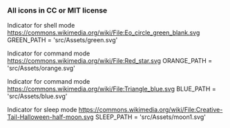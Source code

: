 ### All icons in CC or MIT license
Indicator for shell mode
https://commons.wikimedia.org/wiki/File:Eo_circle_green_blank.svg
GREEN_PATH = 'src/Assets/green.svg'

 Indicator for command mode
 https://commons.wikimedia.org/wiki/File:Red_star.svg
ORANGE_PATH = 'src/Assets/orange.svg'

 Indicator for command mode
https://commons.wikimedia.org/wiki/File:Triangle_blue.svg
BLUE_PATH = 'src/Assets/blue.svg'

Indicator for sleep mode
https://commons.wikimedia.org/wiki/File:Creative-Tail-Halloween-half-moon.svg
SLEEP_PATH = 'src/Assets/moon1.svg'